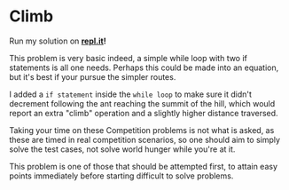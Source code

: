 # Climb

Run my solution on **[repl.it](https://repl.it/@Xevion/A-Computer-Science-February-2015-Climb)!**

This problem is very basic indeed, a simple while loop with two if statements is all one needs. Perhaps this could be made into an equation, but it's best if your pursue the simpler routes.

I added a `if statement` inside the `while loop` to make sure it didn't decrement following the ant reaching the summit of the hill, which would report an extra "climb" operation and a slightly higher distance traversed.

Taking your time on these Competition problems is not what is asked, as these are timed in real competition scenarios, so one should aim to simply solve the test cases, not solve world hunger while you're at it.

This problem is one of those that should be attempted first, to attain easy points immediately before starting difficult to solve problems.